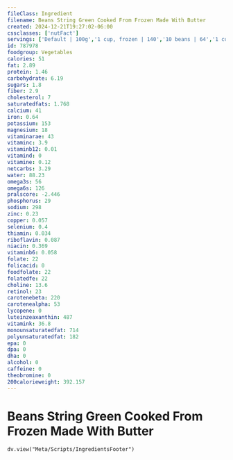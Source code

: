 ```yaml
---
fileClass: Ingredient
filename: Beans String Green Cooked From Frozen Made With Butter
created: 2024-12-21T19:27:02-06:00
cssclasses: ['nutFact']
servings: ['Default | 100g','1 cup, frozen | 140','10 beans | 64','1 cut piece | 2']
id: 787978
foodgroup: Vegetables
calories: 51
fat: 2.89
protein: 1.46
carbohydrate: 6.19
sugars: 1.8
fiber: 2.9
cholesterol: 7
saturatedfats: 1.768
calcium: 41
iron: 0.64
potassium: 153
magnesium: 18
vitaminarae: 43
vitaminc: 3.9
vitaminb12: 0.01
vitamind: 0
vitamine: 0.12
netcarbs: 3.29
water: 88.23
omega3s: 56
omega6s: 126
pralscore: -2.446
phosphorus: 29
sodium: 298
zinc: 0.23
copper: 0.057
selenium: 0.4
thiamin: 0.034
riboflavin: 0.087
niacin: 0.369
vitaminb6: 0.058
folate: 22
folicacid: 0
foodfolate: 22
folatedfe: 22
choline: 13.6
retinol: 23
carotenebeta: 220
carotenealpha: 53
lycopene: 0
luteinzeaxanthin: 487
vitamink: 36.8
monounsaturatedfat: 714
polyunsaturatedfat: 182
epa: 0
dpa: 0
dha: 0
alcohol: 0
caffeine: 0
theobromine: 0
200calorieweight: 392.157
---
```


# Beans String Green Cooked From Frozen Made With Butter

```dataviewjs
dv.view("Meta/Scripts/IngredientsFooter")
```